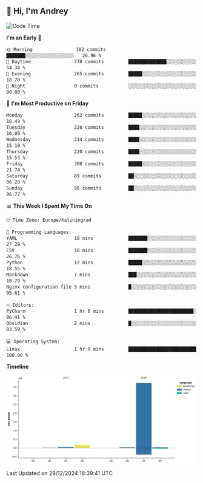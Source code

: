 ## 👋 Hi, I'm Andrey

<!--START_SECTION:waka-->
![Code Time](http://img.shields.io/badge/Code%20Time-665%20hrs%2021%20mins-blue)

**I'm an Early 🐤** 

```text
🌞 Morning                382 commits         ███████░░░░░░░░░░░░░░░░░░   26.96 % 
🌆 Daytime                770 commits         ██████████████░░░░░░░░░░░   54.34 % 
🌃 Evening                265 commits         █████░░░░░░░░░░░░░░░░░░░░   18.70 % 
🌙 Night                  0 commits           ░░░░░░░░░░░░░░░░░░░░░░░░░   00.00 % 
```
📅 **I'm Most Productive on Friday** 

```text
Monday                   262 commits         █████░░░░░░░░░░░░░░░░░░░░   18.49 % 
Tuesday                  228 commits         ████░░░░░░░░░░░░░░░░░░░░░   16.09 % 
Wednesday                214 commits         ████░░░░░░░░░░░░░░░░░░░░░   15.10 % 
Thursday                 220 commits         ████░░░░░░░░░░░░░░░░░░░░░   15.53 % 
Friday                   308 commits         █████░░░░░░░░░░░░░░░░░░░░   21.74 % 
Saturday                 89 commits          ██░░░░░░░░░░░░░░░░░░░░░░░   06.28 % 
Sunday                   96 commits          ██░░░░░░░░░░░░░░░░░░░░░░░   06.77 % 
```


📊 **This Week I Spent My Time On** 

```text
🕑︎ Time Zone: Europe/Kaliningrad

💬 Programming Languages: 
YAML                     18 mins             ███████░░░░░░░░░░░░░░░░░░   27.29 % 
CSV                      18 mins             ███████░░░░░░░░░░░░░░░░░░   26.76 % 
Python                   12 mins             █████░░░░░░░░░░░░░░░░░░░░   18.55 % 
Markdown                 7 mins              ███░░░░░░░░░░░░░░░░░░░░░░   10.79 % 
Nginx configuration file 3 mins              █░░░░░░░░░░░░░░░░░░░░░░░░   05.61 % 

🔥 Editors: 
PyCharm                  1 hr 6 mins         ████████████████████████░   96.41 % 
Obsidian                 2 mins              █░░░░░░░░░░░░░░░░░░░░░░░░   03.59 % 

💻 Operating System: 
Linux                    1 hr 9 mins         █████████████████████████   100.00 % 
```

**Timeline**

![Lines of Code chart](https://raw.githubusercontent.com/Mist3s/Mist3s/main/assets/bar_graph.png)


 Last Updated on 29/12/2024 18:39:41 UTC
<!--END_SECTION:waka-->


